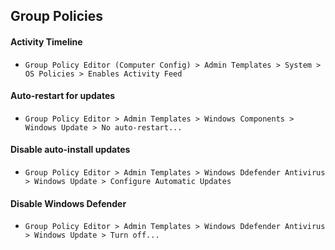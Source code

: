 ## Group Policies
#### Activity Timeline
- `Group Policy Editor (Computer Config) > Admin Templates > System > OS Policies > Enables Activity Feed`
#### Auto-restart for updates
- `Group Policy Editor > Admin Templates > Windows Components > Windows Update > No auto-restart...`
#### Disable auto-install updates
- `Group Policy Editor > Admin Templates > Windows Ddefender Antivirus > Windows Update > Configure Automatic Updates`
#### Disable Windows Defender
- `Group Policy Editor > Admin Templates > Windows Ddefender Antivirus > Windows Update > Turn off...`
